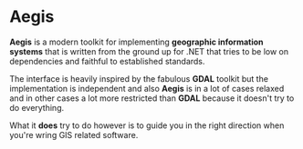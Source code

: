 # Aegis
**Aegis** is a modern toolkit for implementing **geographic information systems** that is
written from the ground up for .NET that tries to be low on dependencies and faithful to
established standards.

The interface is heavily inspired by the fabulous **GDAL** toolkit but the implementation
is independent and also **Aegis** is in a lot of cases relaxed and in other cases a lot 
more restricted than **GDAL** because it doesn't try to do everything.

What it **does** try to do however is to guide you in the right direction when you're
wring GIS related software.
